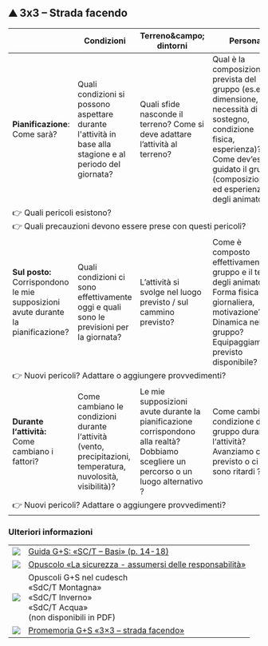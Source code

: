 ⛰️ 3x3 – Strada facendo
-----------------------

<table class="spec">
    <thead>
        <tr>
            <th></th>
            <th>Condizioni</th>
            <th>Terreno&amp;campo; dintorni</th>
            <th>Persona</th>
        </tr>
    </thead>
    <tbody>
        <tr>
            <td><strong>Pianificazione</strong>:<br> Come sarà?</td>
            <td> Quali condizioni si possono aspettare durante l'attività in base alla stagione e al periodo del giornata?</td>
            <td>Quali sfide nasconde il terreno? Come si deve adattare l’attività al terreno? </td>
            <td> Qual è la composizione prevista del gruppo (es.età, dimensione, necessità di sostegno,
                condizione fisica, esperienza)? Come dev’essere guidato il gruppo (composizione ed esperienza degli 
	animatori)?</td>
        </tr>
        <tr>
            <td class="points" colspan="4">
                👉 Quali pericoli esistono?<br>
                👉 Quali precauzioni devono essere prese con questi pericoli?
            </td>
        </tr>
        <tr>
            <td><strong>Sul posto:</strong><br> Corrispondono le mie supposizioni avute durante la pianificazione?</td>
            <td>Quali condizioni ci sono effettivamente oggi e quali sono le previsioni per la giornata?</td>
            <td>L’attività si svolge nel luogo previsto / sul cammino previsto?</td>
            <td>Come è composto effettivamente il gruppo e il team degli animatori? Forma fisica giornaliera, motivazione?
                Dinamica nel gruppo? Equipaggiamento previsto disponibile?</td>
        </tr>
        <tr>
            <td class="points" colspan="4">
                👉 Nuovi pericoli? Adattare o aggiungere provvedimenti?
            </td>
        </tr>
        <tr>
            <td><strong>Durante l‘attività:</strong><br> Come cambiano i fattori?</td>
            <td>Come cambiano le condizioni durante l‘attività (vento, precipitazioni, temperatura, nuvolosità,
                visibilità)?</td>
            <td>Le mie supposizioni avute durante la pianificazione corrispondono alla realtà? Dobbiamo scegliere un percorso o un luogo alternativo
              ?</td>
            <td>Come cambia la condizione del gruppo durante l‘attività? Avanziamo come previsto o ci sono ritardi ?</td>
        </tr>
        <tr>
            <td class="points" colspan="4">	
                👉 Nuovi pericoli? Adattare o aggiungere provvedimenti?
            </td>
        </tr>
    </tbody>
</table>


### Ulteriori informazioni
| | |
|---|---|
| [![](images/piktos/2_JundS.png)][1] | [Guida G+S: «SC/T – Basi» (p. 14-18)][1] |
| [![](images/piktos/8_Sicherheit.png)][2] | [Opuscolo «La sicurezza - assumersi delle responsabilità»][2] |
| ![](images/piktos/10_Trekking.png) | Opuscoli G+S nel cudesch <br/>«SdC/T Montagna»<br/>«SdC/T Inverno»<br/>«SdC/T Acqua»<br/>(non disponibili in PDF) |
| [![](images/piktos/Literaturhinweis.png)][4] | [Promemoria G+S «3×3 – strada facendo»][4] |

[1]: https://pfadi.swiss/media/files/a3/2014brolstgrundlageni.pdf
[2]: https://issuu.com/pbs-msds-mss/docs/rz_07_sicherheit_it_201607_issuu
[4]: https://www.jugendundsport.ch/content/jus-internet/it/sportarten/lagersport-trekking-uebersicht/aus-und-weiterbildung/_jcr_content/contentPar/tabs_copy/items/manuale_g_s_sc_tg_/tabPar/downloadlist_copy_co/downloadItems/118_1494509658522.download/merkblatt_ls_t_3x3_unterwegs_sein_i.pdf